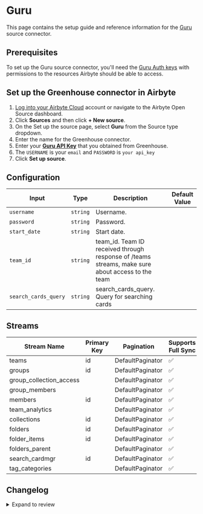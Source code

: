 # Guru

This page contains the setup guide and reference information for the [Guru](https://app.getguru.com/) source connector. 

## Prerequisites

To set up the Guru source connector, you'll need the [Guru Auth keys](https://developer.getguru.com/reference/authentication) with permissions to the resources Airbyte should be able to access.

## Set up the Greenhouse connector in Airbyte

1. [Log into your Airbyte Cloud](https://cloud.airbyte.com/workspaces) account or navigate to the Airbyte Open Source dashboard.
2. Click **Sources** and then click **+ New source**.
3. On the Set up the source page, select **Guru** from the Source type dropdown.
4. Enter the name for the Greenhouse connector.
5. Enter your [**Guru API Key**](https://developer.getguru.com/reference/authentication) that you obtained from Greenhouse.
6. The `USERNAME` is your `email` and `PASSWORD` is `your api_key`
6. Click **Set up source**.


## Configuration

| Input | Type | Description | Default Value |
|-------|------|-------------|---------------|
| `username` | `string` | Username.  |  |
| `password` | `string` | Password.  |  |
| `start_date` | `string` | Start date.  |  |
| `team_id` | `string` | team_id. Team ID received through response of /teams streams, make sure about access to the team |  |
| `search_cards_query` | `string` | search_cards_query. Query for searching cards |  |

## Streams
| Stream Name | Primary Key | Pagination | Supports Full Sync | Supports Incremental |
|-------------|-------------|------------|---------------------|----------------------|
| teams | id | DefaultPaginator | ✅ |  ✅  |
| groups | id | DefaultPaginator | ✅ |  ✅  |
| group_collection_access |  | DefaultPaginator | ✅ |  ✅  |
| group_members |  | DefaultPaginator | ✅ |  ✅  |
| members | id | DefaultPaginator | ✅ |  ✅  |
| team_analytics |  | DefaultPaginator | ✅ |  ❌  |
| collections | id | DefaultPaginator | ✅ |  ✅  |
| folders | id | DefaultPaginator | ✅ |  ❌  |
| folder_items | id | DefaultPaginator | ✅ |  ❌  |
| folders_parent |  | DefaultPaginator | ✅ |  ❌  |
| search_cardmgr | id | DefaultPaginator | ✅ |  ✅  |
| tag_categories |  | DefaultPaginator | ✅ |  ❌  |

## Changelog

<details>
  <summary>Expand to review</summary>

| Version | Date | Pull Request | Subject |
| ------------------ | ------------ | --- | ---------------- |
| 0.0.41 | 2025-10-21 | [68212](https://github.com/airbytehq/airbyte/pull/68212) | Update dependencies |
| 0.0.40 | 2025-10-14 | [67902](https://github.com/airbytehq/airbyte/pull/67902) | Update dependencies |
| 0.0.39 | 2025-10-07 | [67398](https://github.com/airbytehq/airbyte/pull/67398) | Update dependencies |
| 0.0.38 | 2025-09-30 | [66398](https://github.com/airbytehq/airbyte/pull/66398) | Update dependencies |
| 0.0.37 | 2025-09-09 | [66081](https://github.com/airbytehq/airbyte/pull/66081) | Update dependencies |
| 0.0.36 | 2025-08-23 | [65328](https://github.com/airbytehq/airbyte/pull/65328) | Update dependencies |
| 0.0.35 | 2025-08-09 | [64587](https://github.com/airbytehq/airbyte/pull/64587) | Update dependencies |
| 0.0.34 | 2025-08-02 | [64232](https://github.com/airbytehq/airbyte/pull/64232) | Update dependencies |
| 0.0.33 | 2025-07-26 | [63905](https://github.com/airbytehq/airbyte/pull/63905) | Update dependencies |
| 0.0.32 | 2025-07-19 | [63490](https://github.com/airbytehq/airbyte/pull/63490) | Update dependencies |
| 0.0.31 | 2025-07-12 | [63098](https://github.com/airbytehq/airbyte/pull/63098) | Update dependencies |
| 0.0.30 | 2025-07-05 | [62628](https://github.com/airbytehq/airbyte/pull/62628) | Update dependencies |
| 0.0.29 | 2025-06-28 | [62159](https://github.com/airbytehq/airbyte/pull/62159) | Update dependencies |
| 0.0.28 | 2025-06-21 | [61831](https://github.com/airbytehq/airbyte/pull/61831) | Update dependencies |
| 0.0.27 | 2025-06-14 | [61110](https://github.com/airbytehq/airbyte/pull/61110) | Update dependencies |
| 0.0.26 | 2025-05-24 | [60666](https://github.com/airbytehq/airbyte/pull/60666) | Update dependencies |
| 0.0.25 | 2025-05-10 | [59820](https://github.com/airbytehq/airbyte/pull/59820) | Update dependencies |
| 0.0.24 | 2025-05-03 | [59284](https://github.com/airbytehq/airbyte/pull/59284) | Update dependencies |
| 0.0.23 | 2025-04-26 | [58828](https://github.com/airbytehq/airbyte/pull/58828) | Update dependencies |
| 0.0.22 | 2025-04-19 | [58199](https://github.com/airbytehq/airbyte/pull/58199) | Update dependencies |
| 0.0.21 | 2025-04-12 | [57068](https://github.com/airbytehq/airbyte/pull/57068) | Update dependencies |
| 0.0.20 | 2025-03-29 | [56638](https://github.com/airbytehq/airbyte/pull/56638) | Update dependencies |
| 0.0.19 | 2025-03-22 | [56072](https://github.com/airbytehq/airbyte/pull/56072) | Update dependencies |
| 0.0.18 | 2025-03-08 | [55492](https://github.com/airbytehq/airbyte/pull/55492) | Update dependencies |
| 0.0.17 | 2025-03-01 | [54792](https://github.com/airbytehq/airbyte/pull/54792) | Update dependencies |
| 0.0.16 | 2025-02-22 | [54299](https://github.com/airbytehq/airbyte/pull/54299) | Update dependencies |
| 0.0.15 | 2025-02-15 | [53856](https://github.com/airbytehq/airbyte/pull/53856) | Update dependencies |
| 0.0.14 | 2025-02-08 | [53305](https://github.com/airbytehq/airbyte/pull/53305) | Update dependencies |
| 0.0.13 | 2025-02-01 | [52731](https://github.com/airbytehq/airbyte/pull/52731) | Update dependencies |
| 0.0.12 | 2025-01-25 | [52283](https://github.com/airbytehq/airbyte/pull/52283) | Update dependencies |
| 0.0.11 | 2025-01-18 | [51835](https://github.com/airbytehq/airbyte/pull/51835) | Update dependencies |
| 0.0.10 | 2025-01-11 | [51188](https://github.com/airbytehq/airbyte/pull/51188) | Update dependencies |
| 0.0.9 | 2024-12-28 | [50622](https://github.com/airbytehq/airbyte/pull/50622) | Update dependencies |
| 0.0.8 | 2024-12-21 | [50118](https://github.com/airbytehq/airbyte/pull/50118) | Update dependencies |
| 0.0.7 | 2024-12-14 | [49622](https://github.com/airbytehq/airbyte/pull/49622) | Update dependencies |
| 0.0.6 | 2024-12-12 | [49271](https://github.com/airbytehq/airbyte/pull/49271) | Update dependencies |
| 0.0.5 | 2024-12-11 | [48903](https://github.com/airbytehq/airbyte/pull/48903) | Starting with this version, the Docker image is now rootless. Please note that this and future versions will not be compatible with Airbyte versions earlier than 0.64 |
| 0.0.4 | 2024-11-04 | [48152](https://github.com/airbytehq/airbyte/pull/48152) | Update dependencies |
| 0.0.3 | 2024-10-29 | [47830](https://github.com/airbytehq/airbyte/pull/47830) | Update dependencies |
| 0.0.2 | 2024-10-28 | [47665](https://github.com/airbytehq/airbyte/pull/47665) | Update dependencies |
| 0.0.1 | 2024-08-31 | [45066](https://github.com/airbytehq/airbyte/pull/45066) | Initial release by [@btkcodedev](https://github.com/btkcodedev) via Connector Builder |

</details>
